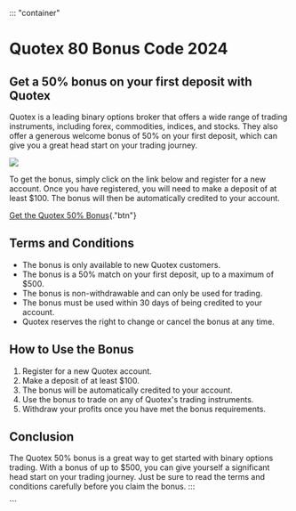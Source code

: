 ::: \"container\"
# Quotex 80 Bonus Code 2024

## Get a 50% bonus on your first deposit with Quotex

Quotex is a leading binary options broker that offers a wide range of
trading instruments, including forex, commodities, indices, and stocks.
They also offer a generous welcome bonus of 50% on your first deposit,
which can give you a great head start on your trading journey.

[![](https://static.quotex.io/files/4_en/300_250.jpg)](https://traff.sbs/brokerqxlid)

To get the bonus, simply click on the link below and register for a new
account. Once you have registered, you will need to make a deposit of at
least \$100. The bonus will then be automatically credited to your
account.

[Get the Quotex 50%
Bonus](\%22https://traff.sbs/brokerqxsignup\%22){."btn"}

## Terms and Conditions

-   The bonus is only available to new Quotex customers.
-   The bonus is a 50% match on your first deposit, up to a maximum of
    \$500.
-   The bonus is non-withdrawable and can only be used for trading.
-   The bonus must be used within 30 days of being credited to your
    account.
-   Quotex reserves the right to change or cancel the bonus at any time.

## How to Use the Bonus

1.  Register for a new Quotex account.
2.  Make a deposit of at least \$100.
3.  The bonus will be automatically credited to your account.
4.  Use the bonus to trade on any of Quotex\'s trading instruments.
5.  Withdraw your profits once you have met the bonus requirements.

## Conclusion

The Quotex 50% bonus is a great way to get started with binary options
trading. With a bonus of up to \$500, you can give yourself a
significant head start on your trading journey. Just be sure to read the
terms and conditions carefully before you claim the bonus.
:::

\`\`\`

